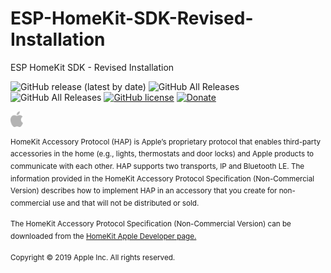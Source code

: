 # ESP-HomeKit-SDK-Revised-Installation
ESP HomeKit SDK - Revised Installation

![GitHub release (latest by date)](https://img.shields.io/github/v/release/achimpieters/ESP-HomeKit-SDK-Revised-Installation)
![GitHub All Releases](https://img.shields.io/github/downloads/achimpieters/ESP-HomeKit-SDK-Revised-Installation/total)
![GitHub All Releases](https://img.shields.io/github/downloads/achimpieters/ESP-HomeKit-SDK-Revised-Installation/total)
[![GitHub license](https://img.shields.io/badge/License-MIT-yellow.svg)](https://raw.githubusercontent.com/hyperion-project/hyperion.ng/master/LICENSE)
[![Donate](https://img.shields.io/badge/donate-PayPal-blue.svg)](https://paypal.me/AJFPieters)





<img src="https://raw.githubusercontent.com/AchimPieters/ESP8266-HomeKit-Fountain-light/master/Images/apple_logo.png" width="20"/>

<sup> HomeKit Accessory Protocol (HAP) is Apple’s proprietary protocol that enables third-party accessories in the home (e.g., lights, thermostats and door locks) and Apple products to communicate with each other. HAP supports two transports, IP and Bluetooth LE. The information provided in the HomeKit Accessory Protocol Specification (Non-Commercial Version) describes how to implement HAP in an accessory that you create for non-commercial use and that will not be distributed or sold.</sup>

<sup>The HomeKit Accessory Protocol Specification (Non-Commercial Version) can be downloaded from the [HomeKit Apple Developer page.](https://developer.apple.com/homekit/)</sup>

<sup>Copyright © 2019 Apple Inc. All rights reserved.</sup>
